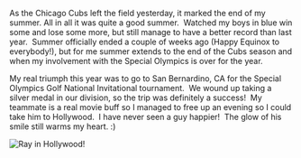 As the Chicago Cubs left the field yesterday, it marked the end of my
summer. All in all it was quite a good summer.  Watched my boys in blue
win some and lose some more, but still manage to have a better record
than last year.  Summer officially ended a couple of weeks ago (Happy
Equinox to everybody!), but for me summer extends to the end of the Cubs
season and when my involvement with the Special Olympics is over for the
year.

My real triumph this year was to go to San Bernardino, CA for the
Special Olympics Golf National Invitational tournament.  We wound up
taking a silver medal in our division, so the trip was definitely a
success!  My teammate is a real movie buff so I managed to free up an
evening so I could take him to Hollywood.  I have never seen a guy
happier!  The glow of his smile still warms my heart. :)

![Ray in Hollywood!](/images/blogs_geekdojo_net/ryan/222/r_DSC00292.jpg)

 
